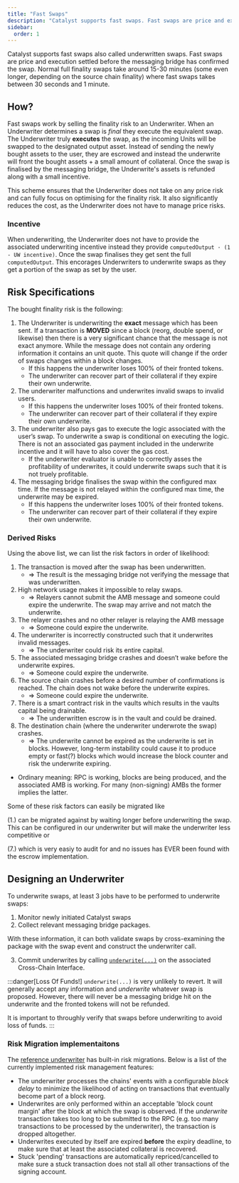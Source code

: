 ```yaml
---
title: "Fast Swaps"
description: "Catalyst supports fast swaps. Fast swaps are price and execution settled in roughly 30 seconds to 1 minute. This is done by selling the finality risk to an Underwriter."
sidebar:
  order: 1
---
```


Catalyst supports fast swaps also called underwritten swaps. Fast swaps are price and execution settled before the messaging bridge has confirmed the swap. Normal full finality swaps take around 15-30 minutes (some even longer, depending on the source chain finality) where fast swaps takes between 30 seconds and 1 minute.

## How?

Fast swaps work by selling the finality risk to an Underwriter. When an Underwriter determines a swap is _final_ they execute the equivalent swap. The Underwriter truly **executes** the swap, as the incoming Units will be swapped to the designated output asset. Instead of sending the newly bought assets to the user, they are escrowed and instead the underwrite will front the bought assets + a small amount of collateral. Once the swap is finalised by the messaging bridge, the Underwrite's assets is refunded along with a small incentive.

This scheme ensures that the Underwriter does not take on any price risk and can fully focus on optimising for the finality risk. It also significantly reduces the cost, as the Underwriter does not have to manage price risks.

### Incentive

When underwriting, the Underwriter does not have to provide the associated underwriting incentive instead they provide `computedOutput · (1 - UW incentive)`. Once the swap finalises they get sent the full `computedOutput`. This encorages Underwriters to underwrite swaps as they get a portion of the swap as set by the user.

## Risk Specifications

The bought finality risk is the following:

1. The Underwriter is underwriting the **exact** message which has been sent. If a transaction is **MOVED** since a block (reorg, double spend, or likewise) then there is a very significant chance that the message is not exact anymore. While the message does not contain any ordering information it contains an unit quote. This quote will change if the order of swaps changes within a block changes.
   - If this happens the underwriter loses 100% of their fronted tokens.
   - The underwriter can recover part of their collateral if they expire their own underwrite.
2. The underwriter malfunctions and underwrites invalid swaps to invalid users.
   - If this happens the underwriter loses 100% of their fronted tokens.
   - The underwriter can recover part of their collateral if they expire their own underwrite.
3. The underwriter also pays gas to execute the logic associated with the user’s swap. To underwrite a swap is conditional on executing the logic. There is not an associated gas payment included in the underwrite incentive and it will have to also cover the gas cost.
   - If the underwriter evaluator is unable to correctly asses the profitability of underwrites, it could underwrite swaps such that it is not truely profitable.
4. The messaging bridge finalises the swap within the configured max time. If the message is not relayed within the configured max time, the underwrite may be expired.
   - If this happens the underwriter loses 100% of their fronted tokens.
   - The underwriter can recover part of their collateral if they expire their own underwrite.

### Derived Risks

Using the above list, we can list the risk factors in order of likelihood:

1. The transaction is moved after the swap has been underwritten.
   - ⇒ The result is the messaging bridge not verifying the message that was underwritten.
2. High network usage makes it impossible to relay swaps.
   - ⇒ Relayers cannot submit the AMB message and someone could expire the underwrite. The swap may arrive and not match the underwrite.
3. The relayer crashes and no other relayer is relaying the AMB message
   - ⇒ Someone could expire the underwrite.
4. The underwriter is incorrectly constructed such that it underwrites invalid messages.
   - ⇒ The underwriter could risk its entire capital.
5. The associated messaging bridge crashes and doesn’t wake before the underwrite expires.
   - ⇒ Someone could expire the underwrite.
6. The source chain crashes before a desired number of confirmations is reached. The chain does not wake before the underwrite expires.
   - ⇒ Someone could expire the underwrite.
7. There is a smart contract risk in the vaults which results in the vaults capital being drainable.
   - ⇒ The underwritten escrow is in the vault and could be drained.
8. The destination chain (where the underwriter underwrote the swap) crashes.
   - ⇒ The underwrite cannot be expired as the underwrite is set in blocks. However, long-term instability could cause it to produce empty or fast(?) blocks which would increase the block counter and risk the underwrite expiring.

- Ordinary meaning: RPC is working, blocks are being produced, and the associated AMB is working. For many (non-signing) AMBs the former implies the latter.

Some of these risk factors can easily be migrated like

(1.) can be migrated against by waiting longer before underwriting the swap. This can be configured in our underwriter but will make the underwriter less competitive or

(7.) which is very easiy to audit for and no issues has EVER been found with the escrow implementation.

## Designing an Underwriter

To underwrite swaps, at least 3 jobs have to be performed to underwrite swaps:

1. Monitor newly initiated Catalyst swaps
2. Collect relevant messaging bridge packages.

With these information, it can both validate swaps by cross-examining the package with the swap event and construct the underwriter call.

3. Commit underwrites by calling [`underwrite(...)`](https://github.com/catalystdao/catalyst/blob/e975abcf82cdd5a0b1dc7ac768e15d4511967a11/evm/src/CatalystChainInterface.sol#L698) on the associated Cross-Chain Interface.

:::danger[Loss Of Funds!]
`underwrite(...)` is very unlikely to revert. It will generally accept any information and _underwrite_ whatever swap is proposed. However, there will never be a messaging bridge hit on the underwrite and the fronted tokens will not be refunded.

It is important to throughly verify that swaps before underwriting to avoid loss of funds.
:::

### Risk Migration implementaitons

The [reference underwriter](/underwriter/setup/) has built-in risk migrations. Below is a list of the currently implemented risk management features:

- The underwriter processes the chains' events with a configurable _block delay_ to minimize the likelihood of acting on transactions that eventually become part of a block reorg.
- Underwrites are only performed within an acceptable 'block count margin' after the block at which the swap is observed. If the _underwrite_ transaction takes too long to be submitted to the RPC (e.g. too many transactions to be processed by the underwriter), the transaction is dropped altogether.
- Underwrites executed by itself are expired **before** the expiry deadline, to make sure that at least the associated collateral is recovered.
- Stuck 'pending' transactions are automatically repriced/cancelled to make sure a stuck transaction does not stall all other transactions of the signing account.
